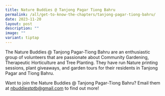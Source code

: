 ```yaml
---
title: Nature Buddies @ Tanjong Pagar Tiong Bahru
permalink: /all/get-to-know-the-chapters/tanjong-pagar-tiong-bahru/
date: 2023-11-20
layout: post
description: ""
image: ""
variant: tiptap
---
```

<p>The Nature Buddies @ Tanjong Pagar-Tiong Bahru are an enthusiastic group of volunteers that are passionate about Community Gardening, Therapeutic Horticulture and Tree Planting. They have run Nature printing sessions, plant giveaways, and garden tours for their residents in Tanjong Pagar and Tiong Bahru.</p><p>Want to join the Nature Buddies @ Tanjong Pagar-Tiong Bahru? Email them at <a href="mailto:&quot;nbuddiestptb@gmail.com&quot;" rel="noopener noreferrer nofollow" target="_blank">nbuddiestptb@gmail.com</a> to find out more!</p>